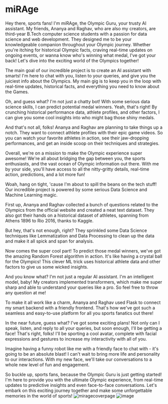 # miRAge
Hey there, sports fans! I'm miRAge, the Olympic Guru, your trusty AI assistant. My friends, Ananya and Raghav, who are also my creators, are third-year B.Tech computer science students with a passion for data science and web development. They designed me to be your knowledgeable companion throughout your Olympic journey. Whether you're itching for historical Olympic facts, craving real-time updates on ongoing events, or wanna know who's winning what medal, I've got your back! Let's dive into the exciting world of the Olympics together!

The main goal of our incredible project is to create an AI assistant with smarts! I'm here to chat with you, listen to your queries, and give you the juiciest info about the Olympics. My main gig is to keep you in the loop with real-time updates, historical facts, and everything you need to know about the Games.

Oh, and guess what? I'm not just a chatty bot! With some serious data science skills, I can predict potential medal winners. Yeah, that's right! By crunching historical performance data, athlete profiles, and other factors, I can give you some cool insights into who might bag those shiny medals.

And that's not all, folks! Ananya and Raghav are planning to take things up a notch. They want to connect athlete profiles with their epic game videos. So you can watch your favorite athletes in action, see their jaw-dropping performances, and get an inside scoop on their techniques and strategies.

Overall, we're on a mission to make the Olympic experience super awesome! We're all about bridging the gap between you, the sports enthusiasts, and the vast ocean of Olympic information out there. With me by your side, you'll have access to all the nitty-gritty details, real-time action, predictions, and a lot more fun!

 Woah, hang on tight, 'cause I'm about to spill the beans on the tech stuff! Our incredible project is powered by some serious Data Science and Machine Learning magic.

First up, Ananya and Raghav collected a bunch of questions related to the Olympics from the official website and created a neat text dataset. They also got their hands on a historical dataset of athletes, spanning from Athens 1896 to Rio 2016, thanks to Kaggle.

But hey, that's not enough, right? They sprinkled some Data Science techniques like Lemmatization and Data Processing to clean up the data and make it all spick and span for analysis.

Now comes the super cool part! To predict those medal winners, we've got the amazing Random Forest algorithm in action. It's like having a crystal ball for the Olympics! This clever ML trick uses historical athlete data and other factors to give us some wicked insights.

And you know what? I'm not just a regular AI assistant. I'm an intelligent model, baby! My creators implemented transformers, which make me super sharp and able to understand your queries like a pro. So feel free to throw any question at me!

To make it all work like a charm, Ananya and Raghav used Flask to connect my smart backend with a friendly frontend. That's how we've got such a seamless and easy-to-use platform for all you sports fanatics out there!

In the near future, guess what? I've got some exciting plans! Not only can I speak, listen, and reply to all your queries, but soon enough, I'll be getting a face! That's right, folks! I'll be sporting a cool avatar, complete with facial expressions and gestures to increase my interactivity with all of you.

Imagine having a funny robot like me with a friendly face to chat with - it's going to be an absolute blast! I can't wait to bring more life and personality to our interactions. With my new face, we'll take our conversations to a whole new level of fun and engagement.

So buckle up, sports fans, because the Olympic Guru is just getting started! I'm here to provide you with the ultimate Olympic experience, from real-time updates to predictive insights and even face-to-face conversations. Let's embark on this exciting journey together and make some unforgettable memories in the world of sports!
![miragecoverpage](https://github.com/ananya15082002/miRAge/assets/117035260/3ed1fc71-7607-4198-b610-4c98acb17716)
![image](https://github.com/ananya15082002/miRAge/assets/117035260/8a170833-351e-4a14-96bc-8d39679634d8)

